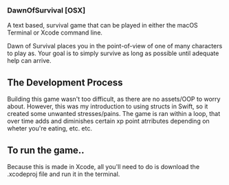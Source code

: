 ### DawnOfSurvival [OSX]

A text based, survival game that can be played in either the macOS Terminal or Xcode command line. 

Dawn of Survival places you in the point-of-view of one of many characters to play as. Your goal is to simply survive as long as possible until adequate help can arrive. 

## The Development Process

Building this game wasn't too difficult, as there are no assets/OOP to worry about. However, this was my introduction to using  structs in Swift,
so it created some unwanted stresses/pains. The game is ran within a loop, that over time adds and diminishes certain xp point atrributes depending on wheter
you're eating, etc. etc.

## To run the game..

Because this is made in Xcode, all you'll need to do is download the .xcodeproj file and run it in the terminal.


